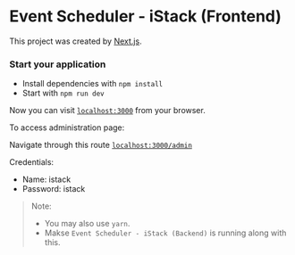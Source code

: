 # Event Scheduler - iStack (Frontend)

This project was created by [Next.js](https://nextjs.org/learn/basics/create-nextjs-app?utm_source=next-site&utm_medium=homepage-cta&utm_campaign=next-website).

### Start your application

- Install dependencies with `npm install`
- Start with `npm run dev`

Now you can visit [`localhost:3000`](http://localhost:3000) from your browser.

To access administration page:

Navigate through this route [`localhost:3000/admin`](http://localhost:3000/admin)

Credentials:
- Name: istack
- Password: istack

> Note:
> - You may also use `yarn`.
> - Makse `Event Scheduler - iStack (Backend)` is running along with this.

